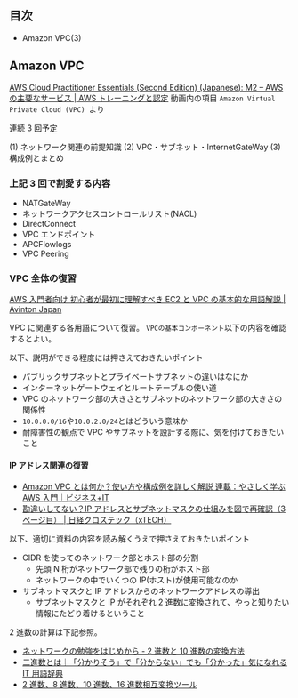 ## 目次

-   Amazon VPC(3)

## Amazon VPC

[AWS Cloud Practitioner Essentials (Second Edition) (Japanese): M2 – AWS の主要なサービス | AWS トレーニングと認定](https://www.aws.training/Details/eLearning?id=34401) 動画内の項目 `Amazon Virtual Private Cloud (VPC) `より

連続 3 回予定

(1) ネットワーク関連の前提知識
(2) VPC・サブネット・InternetGateWay
(3) 構成例とまとめ

### 上記 3 回で割愛する内容

-   NATGateWay
-   ネットワークアクセスコントロールリスト(NACL)
-   DirectConnect
-   VPC エンドポイント
-   APCFlowlogs
-   VPC Peering

### VPC 全体の復習

[AWS 入門者向け 初心者が最初に理解すべき EC2 と VPC の基本的な用語解説 | Avinton Japan](https://avinton.com/academy/aws/)

VPC に関連する各用語について復習。
`VPCの基本コンポーネント`以下の内容を確認するとよい。

以下、説明ができる程度には押さえておきたいポイント

-   パブリックサブネットとプライベートサブネットの違いはなにか
-   インターネットゲートウェイとルートテーブルの使い道
-   VPC のネットワーク部の大きさとサブネットのネットワーク部の大きさの関係性
-   `10.0.0.0/16`や`10.0.2.0/24`とはどういう意味か
-   耐障害性の観点で VPC やサブネットを設計する際に、気を付けておきたいこと

#### IP アドレス関連の復習

-   [Amazon VPC とは何か？使い方や構成例を詳しく解説 連載：やさしく学ぶ AWS 入門｜ビジネス+IT](https://www.sbbit.jp/article/cont1/51188)
-   [勘違いしてない？IP アドレスとサブネットマスクの仕組みを図で再確認（3 ページ目） | 日経クロステック（xTECH）](https://xtech.nikkei.com/atcl/nxt/column/18/00780/052700002/?P=3)

以下、適切に資料の内容を読み解くうえで押さえておきたいポイント

-   CIDR を使ってのネットワーク部とホスト部の分割
    -   先頭 N 桁がネットワーク部で残りの桁がホスト部
    -   ネットワークの中でいくつの IP(ホスト)が使用可能なのか
-   サブネットマスクと IP アドレスからのネットワークアドレスの導出
    -   サブネットマスクと IP がそれぞれ 2 進数に変換されて、やっと知りたい情報にたどり着けるということ

2 進数の計算は下記参照。

-   [ネットワークの勉強をはじめから - 2 進数と 10 進数の変換方法](https://www.infraexpert.com/study/ip1.html)
-   [二進数とは｜「分かりそう」で「分からない」でも「分かった」気になれる IT 用語辞典](https://wa3.i-3-i.info/word1605.html)
-   [2 進数、8 進数、10 進数、16 進数相互変換ツール](https://hogehoge.tk/tool/number.html)
